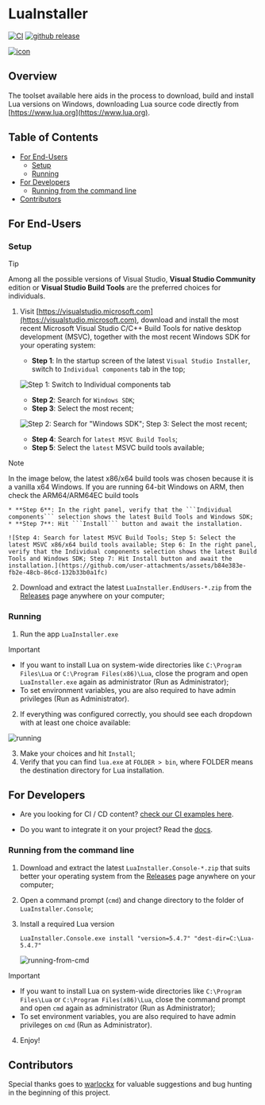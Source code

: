 # LuaInstaller

[![CI](https://github.com/luau-project/LuaInstaller/actions/workflows/CI.yaml/badge.svg)](./.github/workflows/CI.yaml)
[![github release](https://img.shields.io/github/release/luau-project/LuaInstaller.svg?logo=github)](https://github.com/luau-project/LuaInstaller/releases/latest)

[![icon](./LuaInstaller/Assets/LuaInstaller-256x256.ico)](#overview)

## Overview

The toolset available here aids in the process to download, build and install Lua versions on Windows, downloading Lua source code directly from [https://www.lua.org](https://www.lua.org). 

## Table of Contents
* [For End-Users](#for-end-users)
    * [Setup](#setup)
    * [Running](#running)
* [For Developers](#for-developers)
    * [Running from the command line](#running-from-the-command-line)
* [Contributors](#contributors)

## For End-Users

### Setup

> [!TIP]
> 
> Among all the possible versions of Visual Studio, **Visual Studio Community** edition or **Visual Studio Build Tools** are the preferred choices for individuals.

1. Visit [https://visualstudio.microsoft.com](https://visualstudio.microsoft.com), download and install the most recent Microsoft Visual Studio C/C++ Build Tools for native desktop development (MSVC), together with the most recent Windows SDK for your operating system:
    * **Step 1**: In the startup screen of the latest ```Visual Studio Installer```, switch to ```Individual components``` tab in the top;
    
    ![Step 1: Switch to Individual components tab](https://github.com/user-attachments/assets/f238d870-3ce9-4f69-8539-3c4484e08ec2)
    
    * **Step 2**: Search for ```Windows SDK```;
    * **Step 3**: Select the most recent;
    
    ![Step 2: Search for "Windows SDK"; Step 3: Select the most recent;](https://github.com/user-attachments/assets/5e45e783-129c-484e-a0e4-f557da6e8d5f)
    
    * **Step 4**: Search for ```latest MSVC Build Tools```;
    * **Step 5**: Select the ```latest``` MSVC build tools available;

> [!NOTE]
> 
> In the image below, the latest x86/x64 build tools was chosen because it is a vanilla x64 Windows. If you are running 64-bit Windows on ARM, then check the ARM64/ARM64EC build tools

    * **Step 6**: In the right panel, verify that the ```Individual components``` selection shows the latest Build Tools and Windows SDK;
    * **Step 7**: Hit ```Install``` button and await the installation.
    
    ![Step 4: Search for latest MSVC Build Tools; Step 5: Select the latest MSVC x86/x64 build tools available; Step 6: In the right panel, verify that the Individual components selection shows the latest Build Tools and Windows SDK; Step 7: Hit Install button and await the installation.](https://github.com/user-attachments/assets/b84e383e-fb2e-48cb-86cd-132b33b0a1fc)

2. Download and extract the latest ```LuaInstaller.EndUsers-*.zip``` from the [Releases](https://github.com/luau-project/LuaInstaller/releases/latest) page anywhere on your computer;

### Running

1. Run the app ```LuaInstaller.exe```

> [!IMPORTANT]
> 
> * If you want to install Lua on system-wide directories like ```C:\Program Files\Lua``` or ```C:\Program Files(x86)\Lua```, close the program and open ```LuaInstaller.exe``` again as administrator (Run as Administrator);
> * To set environment variables, you are also required to have admin privileges (Run as Administrator).

2. If everything was configured correctly, you should see each dropdown with at least one choice available:

![running](https://github.com/user-attachments/assets/47d03000-3036-403e-8fcc-3f9922ebba86)

3. Make your choices and hit ```Install```;
4. Verify that you can find ```lua.exe``` at ```FOLDER > bin```, where FOLDER means the destination directory for Lua installation.

## For Developers

* Are you looking for CI / CD content? [check our CI examples here](./docs/UsageCI.md).

* Do you want to integrate it on your project? Read the [docs](./docs/README.md).

### Running from the command line

1. Download and extract the latest ```LuaInstaller.Console-*.zip``` that suits better your operating system from the [Releases](https://github.com/luau-project/LuaInstaller/releases/latest) page anywhere on your computer;
2. Open a command prompt (`cmd`) and change directory to the folder of `LuaInstaller.Console`;
3. Install a required Lua version

   ```batch
   LuaInstaller.Console.exe install "version=5.4.7" "dest-dir=C:\Lua-5.4.7"
   ```

   ![running-from-cmd](https://github.com/user-attachments/assets/eaf0f4cf-7dd8-4e23-933a-b2290dea93ba)

> [!IMPORTANT]
> 
> * If you want to install Lua on system-wide directories like ```C:\Program Files\Lua``` or ```C:\Program Files(x86)\Lua```, close the command prompt and open ```cmd``` again as administrator (Run as Administrator);
> * To set environment variables, you are also required to have admin privileges on `cmd` (Run as Administrator).

4. Enjoy!

## Contributors

Special thanks goes to [warlockx](https://github.com/Warlockx) for valuable suggestions and bug hunting in the beginning of this project.
